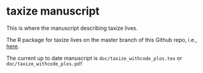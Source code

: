 taxize manuscript
======

This is where the manuscript describing taxize lives. 

The R package for taxize lives on the master branch of this Github repo, i.e., [here](https://github.com/ropensci/taxize_). 

The current up to date manuscript is `doc/taxize_withcode_plos.tex` or `doc/taxize_withcode_plos.pdf`